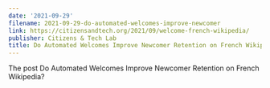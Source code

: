 ```yaml
---
date: '2021-09-29'
filename: 2021-09-29-do-automated-welcomes-improve-newcomer
link: https://citizensandtech.org/2021/09/welcome-french-wikipedia/
publisher: Citizens & Tech Lab
title: Do Automated Welcomes Improve Newcomer Retention on French Wikipedia?
---
```


The post Do Automated Welcomes Improve Newcomer Retention on French Wikipedia?